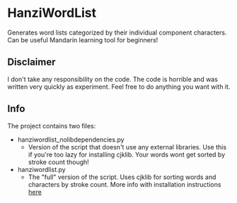 HanziWordList
=============

Generates word lists categorized by their individual component characters. Can be useful Mandarin learning tool for beginners!

Disclaimer
----------

I don't take any responsibility on the code. The code is horrible and was written very quickly as experiment. Feel free to do anything you want with it.

Info
----

The project contains two files:
 - hanziwordlist_nolibdependencies.py
   - Version of the script that doesn't use any external libraries. Use this if you're too lazy for installing cjklib. Your words wont get sorted by stroke count though!
 - hanziwordlist.py
   - The "full" version of the script. Uses cjklib for sorting words and characters by stroke count. More info with installation instructions [here](https://code.google.com/p/cjklib/)
   
   

